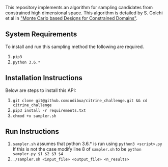 This repository implements an algorithm for sampling candidates from constrained high dimensional space.
This algorithm is detailed by S. Golchi et al in ["Monte Carlo based Designs for Constrained Domains"](https://arxiv.org/pdf/1512.07328.pdf). 

## System Requirements
To install and run this sampling method the following are required.
1. `pip3`
1. `python 3.6.*`

## Installation Instructions #
Below are steps to install this API:
1. `git clone git@github.com:odibua/citrine_challenge.git && cd citrine_challenge`
1. `pip3 install -r requirements.txt`
1. `chmod +x sampler.sh`

## Run Instructions
1. `sampler.sh` assumes that python 3.6.* is run using `python3 <script>.py` If this is not the case
modify line 8 of `sampler.sh` to be `python sampler.py $1 $2 $3 $4`
1. `./sampler.sh <input_file> <output_file> <n_results>`